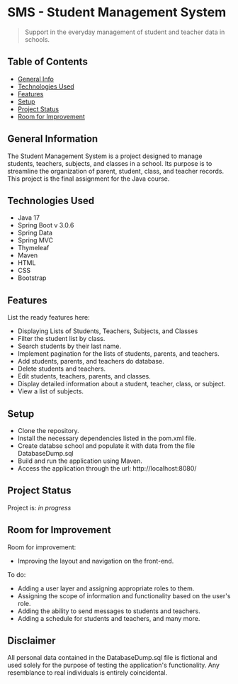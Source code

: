 # SMS - Student Management System
> Support in the everyday management of student and teacher data in schools.


## Table of Contents
* [General Info](#general-information)
* [Technologies Used](#technologies-used)
* [Features](#features)
* [Setup](#setup)
* [Project Status](#project-status)
* [Room for Improvement](#room-for-improvement)


## General Information
The Student Management System is a project designed to manage students, teachers, subjects, and classes in a school. 
Its purpose is to streamline the organization of parent, student, class, and teacher records.
This project is the final assignment for the Java course.

## Technologies Used
- Java 17
- Spring Boot v 3.0.6
- Spring Data
- Spring MVC
- Thymeleaf
- Maven
- HTML
- CSS
- Bootstrap

## Features
List the ready features here:
- Displaying Lists of Students, Teachers, Subjects, and Classes
- Filter the student list by class.
- Search students by their last name.
- Implement pagination for the lists of students, parents, and teachers.
- Add students, parents, and teachers do database.
- Delete students and teachers.
- Edit students, teachers, parents, and classes.
- Display detailed information about a student, teacher, class, or subject.
- View a list of subjects.


## Setup
- Clone the repository.
- Install the necessary dependencies listed in the pom.xml file.
- Create databse school and populate it with data from the file DatabaseDump.sql
- Build and run the application using Maven.
- Access the application through the url: http://localhost:8080/


## Project Status
Project is: _in progress_


## Room for Improvement

Room for improvement:
- Improving the layout and navigation on the front-end.

To do:
- Adding a user layer and assigning appropriate roles to them. 
- Assigning the scope of information and functionality based on the user's role. 
- Adding the ability to send messages to students and teachers. 
- Adding a schedule for students and teachers, and many more.

## Disclaimer
All personal data contained in the DatabaseDump.sql file is fictional and used solely for the purpose of 
testing the application's functionality. Any resemblance to real individuals is entirely coincidental.


